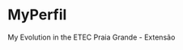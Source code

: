 # MyPerfil
My Evolution in the ETEC Praia Grande - Extensão

<a href="https://arthur3109.github.io/MyPerfil/Tudo/index.html" target="_blank" rel="external"></a>